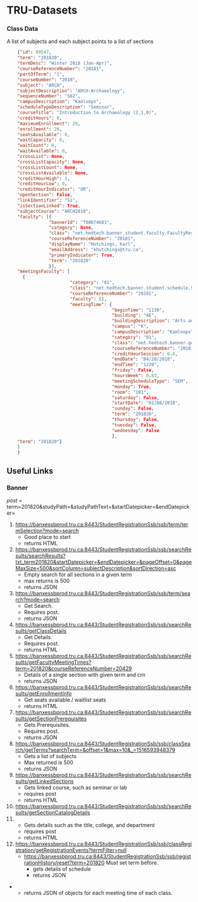 # TRU-Datasets

### Class Data

A list of subjects and each subject points to a list of sections



```json
	{"id": 89547, 
	"term": "201820", 
	"termDesc": "Winter 2018 (Jan-Apr)", 
	"courseReferenceNumber": "20181", 
	"partOfTerm": "1", 
	"courseNumber": "2010", 
	"subject": "ARCH",
	"subjectDescription": "ARCH-Archaeology", 
	"sequenceNumber": "S02", 
	"campusDescription": "Kamloops", 
	"scheduleTypeDescription": "Seminar", 
	"courseTitle": "Introduction to Archaeology (2,1,0)", 
	"creditHours": 0, 
	"maximumEnrollment": 20, 
	"enrollment": 20, 
	"seatsAvailable": 0, 
	"waitCapacity": 0, 
	"waitCount": 0, 
	"waitAvailable": 0, 
	"crossList": None, 
	"crossListCapacity": None, 
	"crossListCount": None, 
	"crossListAvailable": None, 
	"creditHourHigh": 3, 
	"creditHourLow": 0, 
	"creditHourIndicator": "OR", 
	"openSection": False, 
	"linkIdentifier": "S1", 
	"isSectionLinked": True, 
	"subjectCourse": "ARCH2010", 
	"faculty": [{
				"bannerId": "T00074681", 
				"category": None, 
				"class": "net.hedtech.banner.student.faculty.FacultyResultDecorator", 
				"courseReferenceNumber": "20181", 
				"displayName": "Hutchings, Karl", 
				"emailAddress": "khutchings@tru.ca", 
				"primaryIndicator": True, 
				"term": "201820"
				}], 
	"meetingsFaculty": [
      {
						"category": "01", 
						"class": "net.hedtech.banner.student.schedule.SectionSessionDecorator", 
						"courseReferenceNumber": "20181", 
						"faculty": [], 
						"meetingTime": {
										"beginTime": "1130", 
										"building": "AE", 
										"buildingDescription": "Arts and Education", 
										"campus": "K", 
										"campusDescription": "Kamloops", 
										"category": "01", 
										"class": "net.hedtech.banner.general.overall.MeetingTimeDecorator", 
										"courseReferenceNumber": "20181", 
										"creditHourSession": 0.0, 
										"endDate": "04/28/2018", 
										"endTime": "1220", 
										"friday": False, 
										"hoursWeek": 0.83, 
										"meetingScheduleType": "SEM", 
										"monday": True, 
										"room": "101", 
										"saturday": False, 
										"startDate": "01/08/2018", 
										"sunday": False, 
										"term": "201820", 
										"thursday": False, 
										"tuesday": False, 
										"wednesday": False
										},
	"term": "201820"}
    ]
    }
```

## Useful Links

### Banner

*post* = term=201820&studyPath=&studyPathText=&startDatepicker=&endDatepicker=



1. https://banxessbprod.tru.ca:8443/StudentRegistrationSsb/ssb/term/termSelection?mode=search
   - Good place to start
   - returns HTML
2. https://banxessbprod.tru.ca:8443/StudentRegistrationSsb/ssb/searchResults/searchResults?txt_term201820&startDatepicker=&endDatepicker=&pageOffset=0&pageMaxSize=500&sortColumn=subjectDescription&sortDirection=asc
   - Empty search for all sections in a given term
   - max returns is 500
   - returns JSON
3. https://banxessbprod.tru.ca:8443/StudentRegistrationSsb/ssb/term/search?mode=search
   - Get Search. 
   - Requires post.
   - returns JSON
4. https://banxessbprod.tru.ca:8443/StudentRegistrationSsb/ssb/searchResults/getClassDetails
   - Get Details. 
   - Requires post.
   - returns HTML
5. https://banxessbprod.tru.ca:8443/StudentRegistrationSsb/ssb/searchResults/getFacultyMeetingTimes?term=201820&courseReferenceNumber=20429
   - Details of a single section with given term and crn
   - returns JSON
6. https://banxessbprod.tru.ca:8443/StudentRegistrationSsb/ssb/searchResults/getEnrollmentInfo
   - Get seats available / waitlist seats
   - returns HTML
7. https://banxessbprod.tru.ca:8443/StudentRegistrationSsb/ssb/searchResults/getSectionPrerequisites
   - Gets Prerequisites. 
   - Requires post.
   - returns JSON
8. https://banxessbprod.tru.ca:8443/StudentRegistrationSsb/ssb/classSearch/getTerms?searchTerm=&offset=1&max=10&_=1516593948379
   - Gets a list of subjects
   - Max returned is 500
   - returns JSON
9. https://banxessbprod.tru.ca:8443/StudentRegistrationSsb/ssb/searchResults/getLinkedSections
   - Gets linked course, such as seminar or lab
   - requires post
   - returns HTML
10. https://banxessbprod.tru.ca:8443/StudentRegistrationSsb/ssb/searchResults/getSectionCatalogDetails
11. - Gets details such as the title, college, and department 
    - requires post
    - returns HTML
12. https://banxessbprod.tru.ca:8443/StudentRegistrationSsb/ssb/classRegistration/getRegistrationEvents?termFilter=null
    - https://banxessbprod.tru.ca:8443/StudentRegistrationSsb/ssb/registrationHistory/reset?term=201820 Must set term before. 
      - gets details of schedule
      - returns JSON

- - returns JSON of objects for each meeting time of each class. ​

